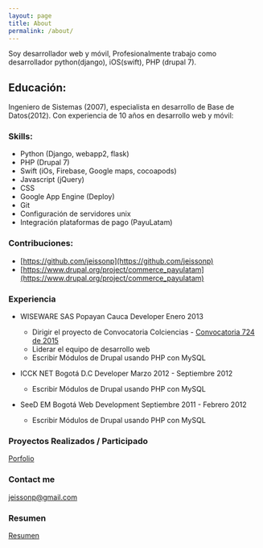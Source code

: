 ```yaml
---
layout: page
title: About
permalink: /about/
---
```

Soy desarrollador web y m&oacute;vil, Profesionalmente trabajo como desarrollador python(django), iOS(swift), PHP (drupal 7).


## Educaci&oacute;n:

Ingeniero de Sistemas (2007), especialista en desarrollo de Base de Datos(2012).
Con experiencia de 10 a&ntilde;os en desarrollo web y m&oacute;vil:

### Skills:

- Python (Django, webapp2, flask)
- PHP (Drupal 7)
- Swift (iOs, Firebase, Google maps, cocoapods)
- Javascript (jQuery)
- CSS
- Google App Engine (Deploy)
- Git
- Configuración de servidores unix
- Integración plataformas de pago (PayuLatam)

### Contribuciones:
- [https://github.com/jeissonp](https://github.com/jeissonp)
- [https://www.drupal.org/project/commerce_payulatam](https://www.drupal.org/project/commerce_payulatam)

### Experiencia
 - WISEWARE SAS Popayan Cauca Developer Enero 2013
    - Dirigir el proyecto de Convocatoria Colciencias - [Convocatoria 724 de 2015](https://apps.co/inscripciones/convocatoria/ayudapps-2015/)
    - Liderar el equipo de desarrollo web
    - Escribir M&oacute;dulos de Drupal usando PHP con MySQL

 - ICCK NET Bogot&aacute; D.C Developer Marzo 2012 - Septiembre 2012
    - Escribir M&oacute;dulos de Drupal usando PHP con MySQL

 - SeeD EM Bogot&aacute; Web Development Septiembre 2011 - Febrero 2012
    - Escribir M&oacute;dulos de Drupal usando PHP con MySQL

### Proyectos Realizados / Participado
[Porfolio](/categories)

### Contact me
[jeissonp@gmail.com](mailto:jeissonp@gmail.com)

### Resumen
[Resumen](/HV_JEISSON_PEREZ_MOLANO_DRUPAL_PYTHON.pdf)